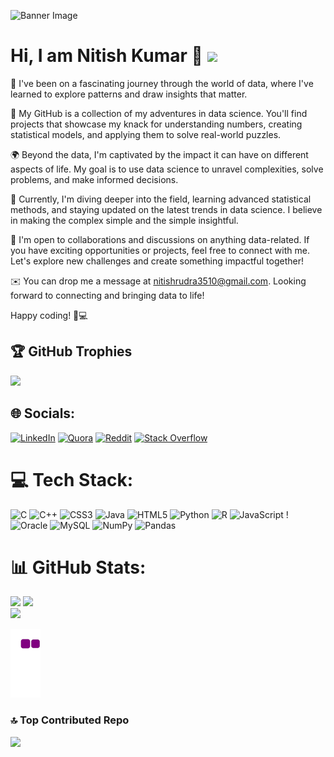 ![Banner Image](https://www.simplilearn.com/ice9/free_resources_article_thumb/what_is_Data_Science.jpg)

# Hi, I am Nitish Kumar 👋                                                                                                        [![](https://visitcount.itsvg.in/api?id=nitishrudra3510&icon=0&color=3)](https://visitcount.itsvg.in)


🌱 I've been on a fascinating journey through the world of data, where I've learned to explore patterns and draw insights that matter.

💼 My GitHub is a collection of my adventures in data science. You'll find projects that showcase my knack for understanding numbers, creating statistical models, and applying them to solve real-world puzzles.

🌍 Beyond the data, I'm captivated by the impact it can have on different aspects of life. My goal is to use data science to unravel complexities, solve problems, and make informed decisions.

📖 Currently, I'm diving deeper into the field, learning advanced statistical methods, and staying updated on the latest trends in data science. I believe in making the complex simple and the simple insightful.

🤝 I'm open to collaborations and discussions on anything data-related. If you have exciting opportunities or projects, feel free to connect with me. Let's explore new challenges and create something impactful together!

✉️ You can drop me a message at nitishrudra3510@gmail.com. Looking forward to connecting and bringing data to life!

Happy coding! 🚀💻


## 🏆 GitHub Trophies
![](https://github-profile-trophy.vercel.app/?username=nitishrudra3510&theme=radical&no-frame=false&no-bg=false&margin-w=4)

## 🌐 Socials:
[![LinkedIn](https://img.shields.io/badge/LinkedIn-%230077B5.svg?logo=linkedin&logoColor=white)](https://linkedin.com/in/nitish-kumar0023/) [![Quora](https://img.shields.io/badge/Quora-%23B92B27.svg?logo=Quora&logoColor=white)](https://quora.com/profile/Nitish-Kumar-17974) [![Reddit](https://img.shields.io/badge/Reddit-%23FF4500.svg?logo=Reddit&logoColor=white)](https://reddit.com/user/nitishrudra3510/) [![Stack Overflow](https://img.shields.io/badge/-Stackoverflow-FE7A16?logo=stack-overflow&logoColor=white)](https://stackoverflow.com/users/20600264/nitish-kumar) 

# 💻 Tech Stack:
![C](https://img.shields.io/badge/c-%2300599C.svg?style=for-the-badge&logo=c&logoColor=white) ![C++](https://img.shields.io/badge/c++-%2300599C.svg?style=for-the-badge&logo=c%2B%2B&logoColor=white) ![CSS3](https://img.shields.io/badge/css3-%231572B6.svg?style=for-the-badge&logo=css3&logoColor=white) ![Java](https://img.shields.io/badge/java-%23ED8B00.svg?style=for-the-badge&logo=openjdk&logoColor=white) ![HTML5](https://img.shields.io/badge/html5-%23E34F26.svg?style=for-the-badge&logo=html5&logoColor=white) ![Python](https://img.shields.io/badge/python-3670A0?style=for-the-badge&logo=python&logoColor=ffdd54) ![R](https://img.shields.io/badge/r-%23276DC3.svg?style=for-the-badge&logo=r&logoColor=white) ![JavaScript](https://img.shields.io/badge/javascript-%23323330.svg?style=for-the-badge&logo=javascript&logoColor=%23F7DF1E) ! ![Oracle](https://img.shields.io/badge/Oracle-F80000?style=for-the-badge&logo=oracle&logoColor=white) ![MySQL](https://img.shields.io/badge/mysql-4479A1.svg?style=for-the-badge&logo=mysql&logoColor=white)  ![NumPy](https://img.shields.io/badge/numpy-%23013243.svg?style=for-the-badge&logo=numpy&logoColor=white) ![Pandas](https://img.shields.io/badge/pandas-%23150458.svg?style=for-the-badge&logo=pandas&logoColor=white)

# 📊 GitHub Stats:
![](https://github-readme-stats.vercel.app/api?username=nitishrudra3510&theme=swift&hide_border=false&include_all_commits=true&count_private=false)     ![](https://github-readme-streak-stats.herokuapp.com/?user=nitishrudra3510&theme=swift&hide_border=false)<br/>
![](https://github-readme-stats.vercel.app/api/top-langs/?username=nitishrudra3510&theme=swift&hide_border=false&include_all_commits=true&count_private=false&layout=compact)




![snake gif](https://github.com/nitishrudra3510/nitishrudra3510/blob/output/github-contribution-grid-snake.gif)






### 🔝 Top Contributed Repo
![](https://github-contributor-stats.vercel.app/api?username=nitishrudra3510&limit=5&theme=dark&combine_all_yearly_contributions=true)



<!-- Proudly created with GPRM ( https://gprm.itsvg.in ) -->
